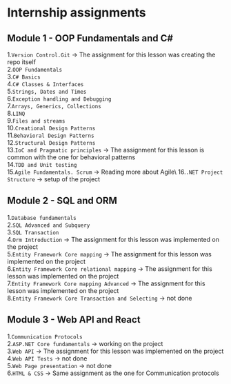 # Internship assignments

## Module 1 - OOP Fundamentals and C#

1.`Version Control.Git` -> The assignment for this lesson was creating the repo itself \
2.`OOP Fundamentals`\
3.`C# Basics`\
4.`C# Classes & Interfaces`\
5.`Strings, Dates and Times`\
6.`Exception handling and Debugging`\
7.`Arrays, Generics, Collections`\
8.`LINQ`\
9.`Files and streams`\
10.`Creational Design Patterns`\
11.`Behavioral Design Patterns`\
12.`Structural Design Patterns`\
13.`IoC and Pragmatic principles` -> The assignment for this lesson is common with the one for behavioral patterns\
14.`TDD and Unit testing`\
15.`Agile Fundamentals. Scrum` -> Reading more about Agile\ 
16.`.NET Project Structure` -> setup of the project

## Module 2 - SQL and ORM

1.`Database fundamentals`\
2.`SQL Advanced and Subquery`\
3.`SQL Transaction`\
4.`Orm Introduction` -> The assignment for this lesson was implemented on the project\
5.`Entity Framework Core mapping` -> The assignment for this lesson was implemented on the project\
6.`Entity Framework Core relational mapping` -> The assignment for this lesson was implemented on the project\
7.`Entity Framework Core mapping Advanced` -> The assignment for this lesson was implemented on the project\
8.`Entity Framework Core Transaction and Selecting` -> not done

## Module 3 - Web API and React

1.`Communication Protocols`\
2.`ASP.NET Core fundamentals` -> working on the project\
3.`Web API` -> The assignment for this lesson was implemented on the project\
4.`Web API Tests` -> not done\
5.`Web Page presentation` -> not done\
6.`HTML & CSS` -> Same assignment as the one for Communication protocols
